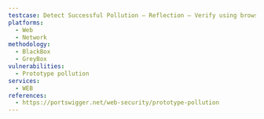 ```yaml
---
testcase: Detect Successful Pollution – Reflection – Verify using browser console; test for polluted property visibility via Object.prototype.foo. Web (HTTP/HTTPS) service
platforms: 
  - Web
  - Network
methodology: 
  - BlackBox
  - GreyBox
vulnerabilities:
  - Prototype pollution
services:
  - WEB
references:
  - https://portswigger.net/web-security/prototype-pollution
---
```

